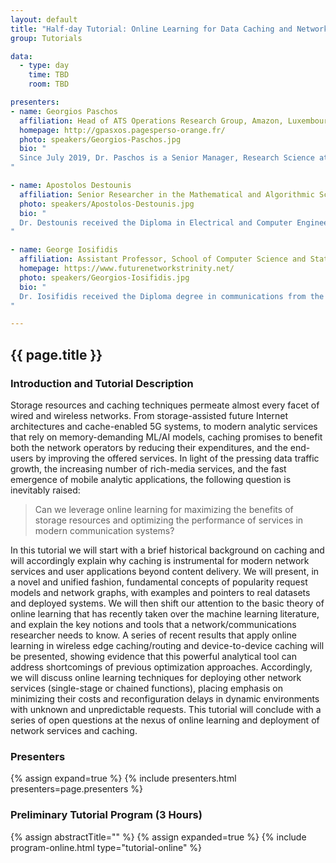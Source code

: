 ```yaml
---
layout: default
title: "Half-day Tutorial: Online Learning for Data Caching and Network Service Delivery"
group: Tutorials

data:
  - type: day
    time: TBD
    room: TBD

presenters:
- name: Georgios Paschos
  affiliation: Head of ATS Operations Research Group, Amazon, Luxembourg
  homepage: http://gpasxos.pagesperso-orange.fr/
  photo: speakers/Georgios-Paschos.jpg
  bio: "
  Since July 2019, Dr. Paschos is a Senior Manager, Research Science at Amazon.com, leading the EU Operation Research team of Amazon Transportation Services. Previously, he worked 5 years (’14-’19) as a principal scientist at Huawei Technologies, Paris, France, leading the Network Control and Resource Allocation team. Before that, Dr. Paschos was at LIDS, MIT (’12-’14) while he has held positions at CERTH-ITI, Greece ’08-’12 (researcher), University of Thessaly, Dept. ECE ’09-’11 (adjunct lecturer) and VTT, Finland, ‘07-‘08 (ERCIM Postdoc Fellow). He received his diploma in Electrical and Computer Engineering in 2002 from Aristotle University of Thessaloniki, and his PhD degree in Wireless Networks 2006 from ECE dept. University of Patras, both in Greece. Two of his papers won the best paper award, in GLOBECOM 2007 and IFIP Wireless Days 2009, respectively. In the past, he served as an associate editor for IEEE/ACM Trans. on Networking (’15-’19), IEEE Networking Letters (’18-’19), and as a TPC member of INFOCOM, WiOPT, and Netsoft. He has organized several international workshops on the topics of caching, network slicing and machine learning techniques for communication systems, while he was the co-organizer and editor of the IEEE JSAC Special Issue on Caching for Comm. Systems and Networks.
"

- name: Apostolos Destounis
  affiliation: Senior Researcher in the Mathematical and Algorithmic Sciences Lab, Paris Research Center, Huawei Technologies co. ltd.
  photo: speakers/Apostolos-Destounis.jpg
  bio: "
  Dr. Destounis received the Diploma in Electrical and Computer Engineering from the National technical University of Athens, the M.Sc. in Communications and Signal Processing from Imperial College London and the Ph.D. In Telecommunications from CentraleSupelec, Paris in 2009, 2010 and 2014, respectively. From 2011 to 2014 he also was a Research Engineer in Alcetel-Lucent (now Nokia) Bell Labs France. He was the co-organizer of the first International Workshop on Machine Learning for Communications (WMLC), hosted with WiOpt 2019. His current research interests lie in the fields of optimization and machine learning, with applications to wireless networks and content caching.
"

- name: George Iosifidis
  affiliation: Assistant Professor, School of Computer Science and Statistics, Trinity College Dublin, the University of Dublin, Ireland
  homepage: https://www.futurenetworkstrinity.net/
  photo: speakers/Georgios-Iosifidis.jpg
  bio: "
  Dr. Iosifidis received the Diploma degree in communications from the Greek Air Force Academy, Athens, 2000; and the Ph.D. degree in 2012 from the Dep. of Electrical and Computer Engineering, University of Thessaly, Greece. He was a Post-Doctoral Researcher with CERTH, Greece, 2012-14, and a Post-Doctoral/Associate Research Scientist with Yale University, 2014-17. Since 2016, he is the Ussher Assistant Professor in Future Networks with the School of Computer Science and Statistics, Trinity College Dublin, and a Funded Investigator with the research center CONNECT. He was a co-recipient of the Best Paper Awards in WiOPT 2013 and the IEEE INFOCOM 2017 conferences, a guest editor for the IEEE JSAC Special Issue on Caching, and an Editor for IEEE Transactions on Communications and IEEE/ACM Transactions on Networking. His work on resource sharing and cooperative networks has appeared in Nature Communications (2019), PNAS (2019), and Nature Human Behavior (2018). His interests lie in the area of network optimization and economics, with a recent focus on edge computing and mobile data analytics.
"

---
```


## {{ page.title }}

### Introduction and Tutorial Description

Storage resources and caching techniques permeate almost every facet of wired and wireless networks.
From storage-assisted future Internet architectures and cache-enabled 5G systems, to modern analytic services that rely on memory-demanding ML/AI models, caching promises to benefit both the network operators by reducing their expenditures, and the end-users by improving the offered services. In light of the pressing data traffic growth, the increasing number of rich-media services, and the fast emergence of mobile analytic applications, the following question is inevitably raised:
 
> Can we leverage online learning  for maximizing the benefits of storage resources and optimizing the performance of services in modern communication systems?
 
In this tutorial we will start with a brief historical background on caching and will accordingly explain why caching is instrumental for modern network services and user applications beyond content delivery.
We will present, in a novel and unified fashion, fundamental concepts of popularity request models and network graphs, with examples and pointers to real datasets and deployed systems. We will then shift our attention to the basic theory of online learning that has recently taken over the machine learning literature, and explain the key notions and tools that a network/communications researcher needs to know. A series of recent results that apply online learning in wireless edge caching/routing and device-to-device caching will be presented, showing evidence that this powerful analytical tool can address shortcomings of previous optimization approaches. Accordingly, we will discuss online learning techniques for deploying other network services (single-stage or chained functions), placing emphasis on minimizing their costs and reconfiguration delays in dynamic environments with unknown and unpredictable requests. This tutorial will conclude with a series of open questions at the nexus of online learning and deployment of network services and caching.

### Presenters

{% assign expand=true %}
{% include presenters.html presenters=page.presenters %}

### Preliminary Tutorial Program (3 Hours)

{% assign abstractTitle="" %}
{% assign expanded=true %}
{% include program-online.html type="tutorial-online" %}
